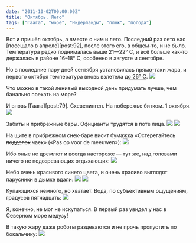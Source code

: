 ```yaml
---
date: "2011-10-02T00:00:00Z"
title: "Октябрь. Лето"
tags: ["Гаага", "море", "Нидерланды", "пляж", "погода"]
---
```


Вот и пришёл октябрь, а вместе с ним и лето. Последний раз лето нас [посещало в апреле][post:92], после этого его, в общем-то, и не было. Температура редко поднималась выше 21—22° C, и всё больше как-то держалась в районе 16­–18° C, особенно в августе и сентябре.

Но в последние пару дней сентября установилась прямо-таки жара, и первого октября температура вновь взлетела [до 26° C](http://www.knmi.nl/climatology/daily_data/index.cgi?station=260&year=2011&month=10&day=01).
![](img:4.bp.blogspot.com/-L9Vpm4JLIzY/TodOw2dLADI/AAAAAAAAJ3k/dL-1odROK8Q/s1600/dsc07115.picasaweb.jpg:a)

Что можно в такой ленивый выходной день придумать лучше, чем банально поехать на море?

<!--more-->

И вновь [Гаага][post:79]. Схевенинген. На побережье битком. 1 октября.
![](img:2.bp.blogspot.com/-5i9ClxdZIN4/TodO4ACggxI/AAAAAAAAJ4E/xyHYQtujaps/s1600/dsc07122.picasaweb.jpg:a)

Забиты и прибрежные бары. Официанты трудятся в поте лица.
![](img:1.bp.blogspot.com/-5YNILFfA3mo/TodO2_OOWGI/AAAAAAAAJ4g/QPPx7vmkfEM/s1600/dsc07118.picasaweb.jpg:a)
![](img:3.bp.blogspot.com/-5lDy7SRHDbQ/TodO0Oe7RBI/AAAAAAAAJ3w/WLcsZuNHDa4/s1600/dsc07125.picasaweb.jpg:a)

На щите в прибрежном снек-баре висит бумажка «Остерегайтесь ~~подделок~~ чаек» («Pas op voor de meeuwen»):
![](img:3.bp.blogspot.com/-CYVSom1MqTU/TodO1H46mXI/AAAAAAAAJ30/2ky6ou7aW0w/s1600/dsc07116.picasaweb.jpg:a)

Ибо оные не дремлют и всегда настороже — тут же, над головами ничего не подозревающих отдыхающих:
![](img:1.bp.blogspot.com/-1a0DXvVtJJU/TodOzCenK-I/AAAAAAAAJ3s/4OsKePSp_dA/s1600/dsc07128.picasaweb.jpg:a)

Небо очень красивого синего цвета, и очень красиво выглядят парусники в дымке вдали:
![](img:4.bp.blogspot.com/-9-VQ1st5ASo/TodOxh83VvI/AAAAAAAAJ3o/dVpmwEM1kHw/s1600/dsc07131.picasaweb.jpg:a)
![](img:4.bp.blogspot.com/-rYMqONlUXC8/TodO1yi-vGI/AAAAAAAAJ34/mmccLF2hkRU/s1600/dsc07141.picasaweb.jpg:a)

Купающихся немного, но хватает. Вода, по субъективным ощущениям, градусов пятнадцать:
![](img:3.bp.blogspot.com/--KI7zeYeyjY/TodOvL7iLyI/AAAAAAAAJ3c/063iaTn9PkY/s1600/dsc07154.picasaweb.jpg:a)

Я, конечно, не мог не искупаться. В первый раз увидел у нас в Северном море медузу!

В такую жару даже роботы раздеваются и не прочь пропустить по бокальчику:
![](img:3.bp.blogspot.com/-MLSS33l1uqo/TodOvzjKJfI/AAAAAAAAJ3g/cpGCaFMsaFQ/s1600/dsc06886.picasaweb.jpg:a)
